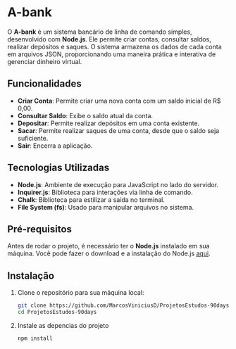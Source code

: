 # A-bank

O **A-bank** é um sistema bancário de linha de comando simples, desenvolvido com **Node.js**. Ele permite criar contas, consultar saldos, realizar depósitos e saques. O sistema armazena os dados de cada conta em arquivos JSON, proporcionando uma maneira prática e interativa de gerenciar dinheiro virtual.

## Funcionalidades

- **Criar Conta**: Permite criar uma nova conta com um saldo inicial de R$ 0,00.
- **Consultar Saldo**: Exibe o saldo atual da conta.
- **Depositar**: Permite realizar depósitos em uma conta existente.
- **Sacar**: Permite realizar saques de uma conta, desde que o saldo seja suficiente.
- **Sair**: Encerra a aplicação.

## Tecnologias Utilizadas

- **Node.js**: Ambiente de execução para JavaScript no lado do servidor.
- **Inquirer.js**: Biblioteca para interações via linha de comando.
- **Chalk**: Biblioteca para estilizar a saída no terminal.
- **File System (fs)**: Usado para manipular arquivos no sistema.

## Pré-requisitos

Antes de rodar o projeto, é necessário ter o **Node.js** instalado em sua máquina. Você pode fazer o download e a instalação do Node.js [aqui](https://nodejs.org/).

## Instalação

1. Clone o repositório para sua máquina local:

   ```bash
   git clone https://github.com/MarcosViniciusD/ProjetosEstudos-90days.git
   cd ProjetosEstudos-90days
2. Instale as depencias do projeto

   `npm install`

